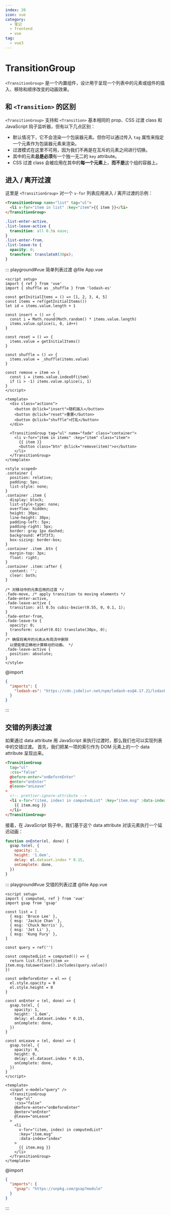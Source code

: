 ```yaml
---
index: 20
icon: vue
category:
  - 笔记
  - frontend
  - vue
tag:
  - vue3
---
```


# TransitionGroup

`<TransitionGroup>` 是一个内置组件，设计用于呈现一个列表中的元素或组件的插入、移除和顺序改变的动画效果。

## 和 `<Transition>` 的区别

`<TransitionGroup>` 支持和 `<Transition>` 基本相同的 prop、CSS 过渡 class 和 JavaScript 钩子监听器，但有以下几点区别：

- 默认情况下，它不会渲染一个包装器元素。但你可以通过传入 `tag` 属性来指定一个元素作为包装器元素来渲染。
- 过渡模式在这里不可用，因为我们不再是在互斥的元素之间进行切换。
- 其中的元素**总是必须**有一个独一无二的 `key` attribute。
- CSS 过渡 class 会被应用在其中的**每一个元素**上，**而不是**这个组的容器上。

## 进入 / 离开过渡

这里是 `<TransitionGroup>` 对一个 `v-for` 列表应用进入 / 离开过渡的示例：

```html
<TransitionGroup name="list" tag="ul">
  <li v-for="item in list" :key="item">{{ item }}</li>
</TransitionGroup>
```

```css
.list-enter-active,
.list-leave-active {
  transition: all 0.5s ease;
}
.list-enter-from,
.list-leave-to {
  opacity: 0;
  transform: translateX(30px);
}
```

::: playground#vue 简单列表过渡
@file App.vue

```vue
<script setup>
import { ref } from 'vue'
import { shuffle as _shuffle } from 'lodash-es'

const getInitialItems = () => [1, 2, 3, 4, 5]
const items = ref(getInitialItems())
let id = items.value.length + 1

const insert = () => {
  const i = Math.round(Math.random() * items.value.length)
  items.value.splice(i, 0, id++)
}

const reset = () => {
  items.value = getInitialItems()
}

const shuffle = () => {
  items.value = _shuffle(items.value)
}

const remove = item => {
  const i = items.value.indexOf(item)
  if (i > -1) items.value.splice(i, 1)
}
</script>

<template>
  <div class="actions">
    <button @click="insert">随机插入</button>
    <button @click="reset">重置</button>
    <button @click="shuffle">打乱</button>
  </div>

  <TransitionGroup tag="ul" name="fade" class="container">
    <li v-for="item in items" :key="item" class="item">
      {{ item }}
      <button class="btn" @click="remove(item)">x</button>
    </li>
  </TransitionGroup>
</template>

<style scoped>
.container {
  position: relative;
  padding: 5px;
  list-style: none;
}
.container .item {
  display: block;
  list-style-type: none;
  overflow: hidden;
  height: 30px;
  line-height: 30px;
  padding-left: 5px;
  padding-right: 5px;
  border: gray 1px dashed;
  background: #f3f3f3;
  box-sizing: border-box;
}
.container .item .btn {
  margin-top: 3px;
  float: right;
}
.container .item::after {
  content: '';
  clear: both;
}

/* 对移动中的元素应用的过渡 */
.fade-move, /* apply transition to moving elements */
.fade-enter-active,
.fade-leave-active {
  transition: all 0.5s cubic-bezier(0.55, 0, 0.1, 1);
}
.fade-enter-from,
.fade-leave-to {
  opacity: 0;
  transform: scaleY(0.01) translate(30px, 0);
}
/* 确保将离开的元素从布局流中删除
  以便能够正确地计算移动的动画。 */
.fade-leave-active {
  position: absolute;
}
</style>
```

@import

```json
{
  "imports": {
    "lodash-es": "https://cdn.jsdelivr.net/npm/lodash-es@4.17.21/lodash.min.js"
  }
}
```

:::

## 交错的列表过渡

如果通过 data attribute 用 JavaScript 来执行过渡时，那么我们也可以实现列表中的交错过渡。
首先，我们把某一项的索引作为 DOM 元素上的一个 data attribute 呈现出来。

```html {11}
<TransitionGroup
  tag="ul"
  :css="false"
  @before-enter="onBeforeEnter"
  @enter="onEnter"
  @leave="onLeave"
>
  <!-- prettier-ignore-attribute -->
  <li v-for="(item, index) in computedList" :key="item.msg" :data-index="index">
    {{ item.msg }}
  </li>
</TransitionGroup>
```

接着，在 JavaScript 钩子中，我们基于这个 data attribute 对该元素执行一个延迟动画：

```js {5}
function onEnter(el, done) {
  gsap.to(el, {
    opacity: 1,
    height: '1.6em',
    delay: el.dataset.index * 0.15,
    onComplete: done,
  })
}
```

::: playground#vue 交错的列表过渡
@file App.vue

```vue
<script setup>
import { computed, ref } from 'vue'
import gsap from 'gsap'

const list = [
  { msg: 'Bruce Lee' },
  { msg: 'Jackie Chan' },
  { msg: 'Chuck Norris' },
  { msg: 'Jet Li' },
  { msg: 'Kung Fury' },
]

const query = ref('')

const computedList = computed(() => {
  return list.filter(item => item.msg.toLowerCase().includes(query.value))
})

const onBeforeEnter = el => {
  el.style.opacity = 0
  el.style.height = 0
}

const onEnter = (el, done) => {
  gsap.to(el, {
    opacity: 1,
    height: '1.6em',
    delay: el.dataset.index * 0.15,
    onComplete: done,
  })
}

const onLeave = (el, done) => {
  gsap.to(el, {
    opacity: 0,
    height: 0,
    delay: el.dataset.index * 0.15,
    onComplete: done,
  })
}
</script>

<template>
  <input v-model="query" />
  <TransitionGroup
    tag="ul"
    :css="false"
    @before-enter="onBeforeEnter"
    @enter="onEnter"
    @leave="onLeave"
  >
    <li
      v-for="(item, index) in computedList"
      :key="item.msg"
      :data-index="index"
    >
      {{ item.msg }}
    </li>
  </TransitionGroup>
</template>
```

@import

```json
{
  "imports": {
    "gsap": "https://unpkg.com/gsap?module"
  }
}
```

:::
